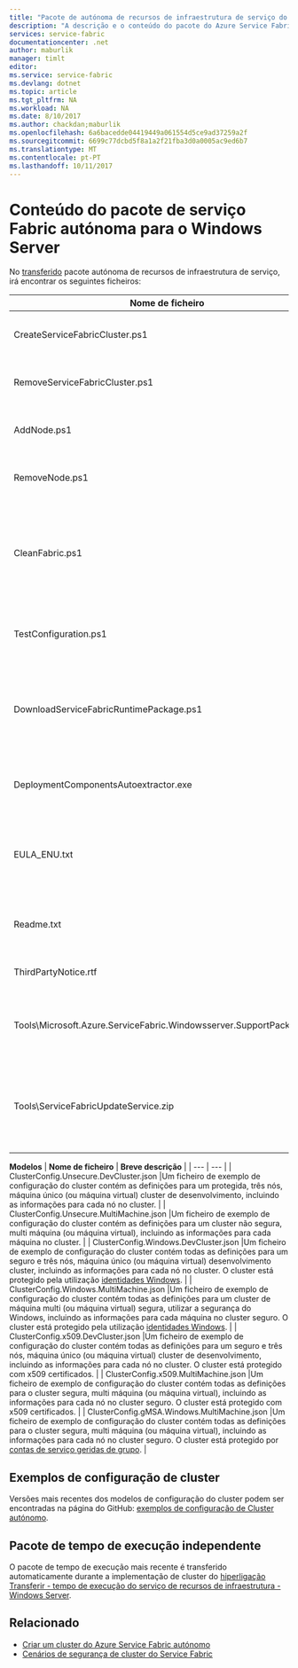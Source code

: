```yaml
---
title: "Pacote de autónoma de recursos de infraestrutura de serviço do Azure para o Windows Server | Microsoft Docs"
description: "A descrição e o conteúdo do pacote do Azure Service Fabric autónoma para o Windows Server."
services: service-fabric
documentationcenter: .net
author: maburlik
manager: timlt
editor: 
ms.service: service-fabric
ms.devlang: dotnet
ms.topic: article
ms.tgt_pltfrm: NA
ms.workload: NA
ms.date: 8/10/2017
ms.author: chackdan;maburlik
ms.openlocfilehash: 6a6bacedde04419449a061554d5ce9ad37259a2f
ms.sourcegitcommit: 6699c77dcbd5f8a1a2f21fba3d0a0005ac9ed6b7
ms.translationtype: MT
ms.contentlocale: pt-PT
ms.lasthandoff: 10/11/2017
---
```

# <a name="contents-of-service-fabric-standalone-package-for-windows-server"></a>Conteúdo do pacote de serviço Fabric autónoma para o Windows Server
No [transferido](http://go.microsoft.com/fwlink/?LinkId=730690) pacote autónoma de recursos de infraestrutura de serviço, irá encontrar os seguintes ficheiros:

| **Nome de ficheiro** | **Breve descrição** |
| --- | --- |
| CreateServiceFabricCluster.ps1 |Um script do PowerShell que cria o cluster utilizando as definições em Clusterconfig. |
| RemoveServiceFabricCluster.ps1 |Um script do PowerShell que remove um cluster utilizando as definições em Clusterconfig. |
| AddNode.ps1 |Um script do PowerShell para adicionar um nó a um existente implementada cluster da máquina atual. |
| RemoveNode.ps1 |Um script do PowerShell para remover um nó do existente implementada cluster da máquina atual. |
| CleanFabric.ps1 |Um script do PowerShell para a limpeza autónoma instalação de Service Fabric desligar a máquina atual. Instalações anteriores do MSI devem ser removidas utilizando os seus próprios uninstallers associados. |
| TestConfiguration.ps1 |Um script do PowerShell para analisar a infraestrutura conforme especificado no Cluster.json. |
| DownloadServiceFabricRuntimePackage.ps1 |Um script do PowerShell utilizado para transferir o pacote de tempo de execução mais recente fora de banda, para cenários em que a máquina de implementação não está ligada à internet. |
| DeploymentComponentsAutoextractor.exe |Arquivo de extração que contenha os componentes de implementação utilizados pelos scripts de pacote autónomo. |
| EULA_ENU.txt |Os termos de licenciamento para a utilização do pacote do Microsoft Azure Service Fabric autónomo do Windows Server. Pode [transferir uma cópia do EULA](http://go.microsoft.com/fwlink/?LinkID=733084) agora. |
| Readme.txt |Uma ligação para as notas de versão e instruções de instalação básico. É um subconjunto das instruções neste documento. |
| ThirdPartyNotice.rtf |Aviso de software de terceiros que se encontra no pacote. |
| Tools\Microsoft.Azure.ServiceFabric.Windowsserver.SupportPackage.zip |StandaloneLogCollector.exe qual é executado a pedido para recolher e carregar registos de rastreio para a Microsoft para fins de suporte. |
| Tools\ServiceFabricUpdateService.zip |Uma ferramenta utilizada para ativar automaticamente a atualização de código para clusters que não têm acesso à internet. Pode encontrar mais detalhes sobre [aqui](service-fabric-cluster-upgrade-windows-server.md)|

**Modelos** 
| **Nome de ficheiro** | **Breve descrição** |
| --- | --- |
| ClusterConfig.Unsecure.DevCluster.json |Um ficheiro de exemplo de configuração do cluster contém as definições para um protegida, três nós, máquina único (ou máquina virtual) cluster de desenvolvimento, incluindo as informações para cada nó no cluster. |
| ClusterConfig.Unsecure.MultiMachine.json |Um ficheiro de exemplo de configuração do cluster contém as definições para um cluster não segura, multi máquina (ou máquina virtual), incluindo as informações para cada máquina no cluster. |
| ClusterConfig.Windows.DevCluster.json |Um ficheiro de exemplo de configuração do cluster contém todas as definições para um seguro e três nós, máquina único (ou máquina virtual) desenvolvimento cluster, incluindo as informações para cada nó no cluster. O cluster está protegido pela utilização [identidades Windows](https://msdn.microsoft.com/library/ff649396.aspx). |
| ClusterConfig.Windows.MultiMachine.json |Um ficheiro de exemplo de configuração do cluster contém todas as definições para um cluster de máquina multi (ou máquina virtual) segura, utilizar a segurança do Windows, incluindo as informações para cada máquina no cluster seguro. O cluster está protegido pela utilização [identidades Windows](https://msdn.microsoft.com/library/ff649396.aspx). |
| ClusterConfig.x509.DevCluster.json |Um ficheiro de exemplo de configuração do cluster contém todas as definições para um seguro e três nós, máquina único (ou máquina virtual) cluster de desenvolvimento, incluindo as informações para cada nó no cluster. O cluster está protegido com x509 certificados. |
| ClusterConfig.x509.MultiMachine.json |Um ficheiro de exemplo de configuração do cluster contém todas as definições para o cluster segura, multi máquina (ou máquina virtual), incluindo as informações para cada nó no cluster seguro. O cluster está protegido com x509 certificados. |
| ClusterConfig.gMSA.Windows.MultiMachine.json |Um ficheiro de exemplo de configuração do cluster contém todas as definições para o cluster segura, multi máquina (ou máquina virtual), incluindo as informações para cada nó no cluster seguro. O cluster está protegido por [contas de serviço geridas de grupo](https://technet.microsoft.com/en-us/library/jj128431(v=ws.11).aspx). |

## <a name="cluster-configuration-samples"></a>Exemplos de configuração de cluster
Versões mais recentes dos modelos de configuração do cluster podem ser encontradas na página do GitHub: [exemplos de configuração de Cluster autónomo](https://github.com/Azure-Samples/service-fabric-dotnet-standalone-cluster-configuration/tree/master/Samples).

## <a name="independent-runtime-package"></a>Pacote de tempo de execução independente
O pacote de tempo de execução mais recente é transferido automaticamente durante a implementação de cluster do [hiperligação Transferir - tempo de execução do serviço de recursos de infraestrutura - Windows Server](https://go.microsoft.com/fwlink/?linkid=839354).

## <a name="related"></a>Relacionado
* [Criar um cluster do Azure Service Fabric autónomo](service-fabric-cluster-creation-for-windows-server.md)
* [Cenários de segurança de cluster do Service Fabric](service-fabric-windows-cluster-windows-security.md)
